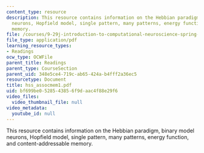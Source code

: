 ```yaml
---
content_type: resource
description: This resource contains information on the Hebbian paradigm, binary model
  neurons, Hopfield model, single pattern, many patterns, energy function, and content-addressable
  memory.
file: /courses/9-29j-introduction-to-computational-neuroscience-spring-2004/bf699be0528543856f9daac4f88e29f6_hss_assocmem1.pdf
file_type: application/pdf
learning_resource_types:
- Readings
ocw_type: OCWFile
parent_title: Readings
parent_type: CourseSection
parent_uid: 348e5ce4-719c-ab65-424a-b4fff2a36ec5
resourcetype: Document
title: hss_assocmem1.pdf
uid: bf699be0-5285-4385-6f9d-aac4f88e29f6
video_files:
  video_thumbnail_file: null
video_metadata:
  youtube_id: null
---
```

This resource contains information on the Hebbian paradigm, binary model neurons, Hopfield model, single pattern, many patterns, energy function, and content-addressable memory.

